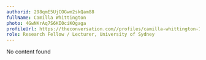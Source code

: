 ```yaml
---
authorid: 298qmE5UjCOGwm2skQam88
fullName: Camilla Whittington
photo: 4GwNKrAq7S6KI0ciKOgaga
profileUrl: https://theconversation.com//profiles/camilla-whittington-185754
role: Research Fellow / Lecturer, University of Sydney
---
```

No content found